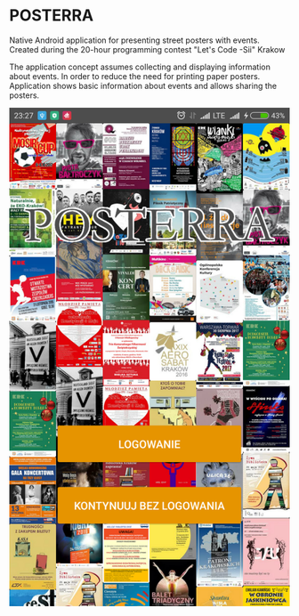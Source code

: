 # POSTERRA
 Native Android application for presenting street posters with events.
 Created during the 20-hour programming contest "Let's Code -Sii" Krakow

The application concept assumes collecting and displaying information about events.
In order to reduce the need for printing paper posters. Application shows basic information about events and allows sharing the posters.



![Screenshot1](https://raw.githubusercontent.com/Rasti003/POSTERRA/master/Screenshot_1.png)
